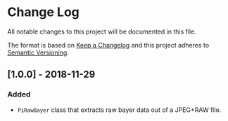 # Change Log
All notable changes to this project will be documented in this file.

The format is based on [Keep a Changelog](http://keepachangelog.com/en/1.0.0/)
and this project adheres to [Semantic Versioning](http://semver.org).


## [1.0.0] - 2018-11-29
### Added
- `PiRawBayer` class that extracts raw bayer data out of a JPEG+RAW file.
